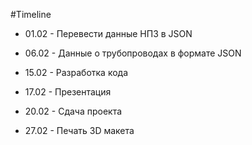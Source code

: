 #Timeline

- 01.02 - Перевести данные НПЗ в JSON

- 06.02 - Данные о трубопроводах в формате JSON

- 15.02 - Разработка кода

- 17.02 - Презентация

- 20.02 - Сдача проекта

- 27.02 - Печать 3D макета
